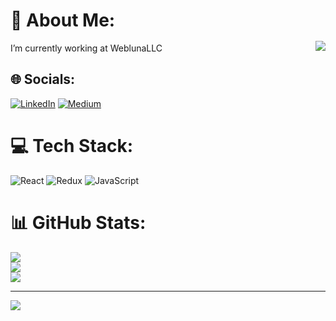 # 💫 About Me:<img style="margin: 50px 0" align="right" src="https://i.pinimg.com/originals/e4/26/70/e426702edf874b181aced1e2fa5c6cde.gif" />
  I’m currently working at WeblunaLLC<br><!--🌱 I’m currently learning Node js & Nest js<br>⚡ ᓚᘏᗢ -->
## 🌐 Socials:
[![LinkedIn](https://img.shields.io/badge/LinkedIn-%230077B5.svg?logo=linkedin&logoColor=white)](https://linkedin.com/in/arif-mammadov-60231a235) [![Medium](https://img.shields.io/badge/Medium-12100E?logo=medium&logoColor=white)](https://medium.com/@Arif520gg)



# 💻 Tech Stack:
![React](https://img.shields.io/badge/react-%2320232a.svg?style=for-the-badge&logo=react&logoColor=%2361DAFB) ![Redux](https://img.shields.io/badge/redux-%23593d88.svg?style=for-the-badge&logo=redux&logoColor=white) ![JavaScript](https://img.shields.io/badge/javascript-%23323330.svg?style=for-the-badge&logo=javascript&logoColor=%23F7DF1E) 
# 📊 GitHub Stats:
![](https://github-readme-stats.vercel.app/api?username=arif-sudo&theme=dark&hide_border=false&include_all_commits=false&count_private=false)<br/>
![](https://github-readme-streak-stats.herokuapp.com/?user=arif-sudo&theme=dark&hide_border=false)<br/>
![](https://github-readme-stats.vercel.app/api/top-langs/?username=arif-sudo&theme=dark&hide_border=false&include_all_commits=false&count_private=false&layout=compact)
<!-- 
### 🔝 Top Contributed Repo
![](https://github-contributor-stats.vercel.app/api?username=arif-sudo&limit=5&theme=tokyonight&combine_all_yearly_contributions=true) -->

---
[![](https://visitcount.itsvg.in/api?id=arif-sudo&icon=3&color=8)](https://visitcount.itsvg.in)

<!-- Proudly created with GPRM ( https://gprm.itsvg.in ) -->
